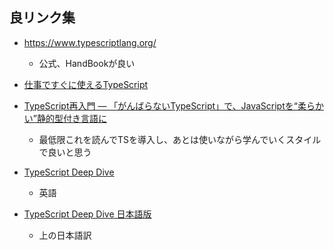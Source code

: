 ## 良リンク集

- https://www.typescriptlang.org/
	- 公式、HandBookが良い

- [仕事ですぐに使えるTypeScript](https://future-architect.github.io/typescript-guide/)

- [TypeScript再入門 ― 「がんばらないTypeScript」で、JavaScriptを“柔らかい”静的型付き言語に](https://employment.en-japan.com/engineerhub/entry/2019/04/16/103000)
  - 最低限これを読んでTSを導入し、あとは使いながら学んでいくスタイルで良いと思う

- [TypeScript Deep Dive](https://basarat.gitbook.io/typescript/)
	- 英語

- [TypeScript Deep Dive 日本語版](https://typescript-jp.gitbook.io/deep-dive/)
	- 上の日本語訳
